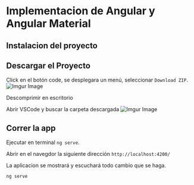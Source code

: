 # Implementacion de Angular y Angular Material

## Instalacion del proyecto
## Descargar el Proyecto
Click en el botón code, se desplegara un menú, seleccionar `Download ZIP`.
![Imgur Image](https://imgur.com/148fL9k.png)

Descomprimir en escritorio

Abrir VSCode y buscar la carpeta descargada
![Imgur Image](https://imgur.com/PQ7dHan.png)

## Correr la app

Ejecutar en terminal `ng serve`.

Abrir en el navegdor la siguiente dirección `http://localhost:4200/`

La aplicacion se mostrará y escuchará todo cambio que se haga.

```ssh
ng serve
```
